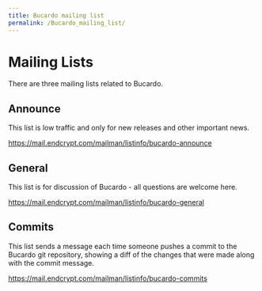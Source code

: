 ```yaml
---
title: Bucardo mailing list
permalink: /Bucardo_mailing_list/
---
```


Mailing Lists
=============

There are three mailing lists related to Bucardo.

Announce
--------

This list is low traffic and only for new releases and other important news.

<https://mail.endcrypt.com/mailman/listinfo/bucardo-announce>

General
-------

This list is for discussion of Bucardo - all questions are welcome here.

<https://mail.endcrypt.com/mailman/listinfo/bucardo-general>

Commits
-------

This list sends a message each time someone pushes a commit to the Bucardo git repository, showing a diff of the changes that were made along with the commit message.

<https://mail.endcrypt.com/mailman/listinfo/bucardo-commits>
